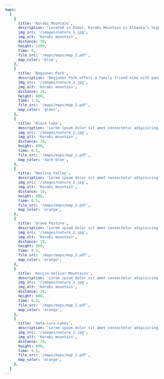 ```yaml
---
maps:
  [
    {
      title: 'Korabi Mountain',
      description: "Located in Diber, Korabi Mountain is Albania's highest standing at 2,764m tall.",
      img_src: '/images/nature_1.jpg',
      img_alt: 'Korabi mountain',
      distance: 30,
      height: 1200,
      time: 6,
      file_src: '/maps/maps/map_1.pdf',
      map_color: 'blue',
    },
    {
      title: 'Begjunec Park',
      description: 'Begjunec Park offers a family friend hike with panoramic views of Peshkopi and the Drin River Valley from the top of Mount Begjunec',
      img_src: '/images/nature_2.jpg',
      img_alt: 'Korabi mountain',
      distance: 10,
      height: 800,
      time: 1.5,
      file_src: '/maps/maps/map_1.pdf',
      map_color: 'green',
    },
    {
      title: 'Black Lake',
      description: 'Lorem ipsum dolor sit amet consectetur adipisicing elit. Harum laboriosam repellat illo?',
      img_src: '/images/nature_2.jpg',
      img_alt: 'Korabi mountain',
      distance: 10,
      height: 800,
      time: 0.5,
      file_src: '/maps/maps/map_1.pdf',
      map_color: 'dark-blue',
    },
    {
      title: 'Healing Valley',
      description: 'Lorem ipsum dolor sit amet consectetur adipisicing elit. Harum laboriosam repellat illo?',
      img_src: '/images/nature_2.jpg',
      img_alt: 'Korabi mountain',
      distance: 10,
      height: 800,
      time: 0.5,
      file_src: '/maps/maps/map_1.pdf',
      map_color: 'orange',
    },
    {
      title: 'Grama Pasture',
      description: 'Lorem ipsum dolor sit amet consectetur adipisicing elit. Harum laboriosam repellat illo?',
      img_src: '/images/nature_2.jpg',
      img_alt: 'Korabi mountain',
      distance: 10,
      height: 800,
      time: 0.5,
      file_src: '/maps/maps/map_1.pdf',
      map_color: 'orange',
    },
    {
      title: 'Kerçin-Velivar Mountains',
      description: 'Lorem ipsum dolor sit amet consectetur adipisicing elit. Harum laboriosam repellat illo?',
      img_src: '/images/nature_2.jpg',
      img_alt: 'Korabi mountain',
      distance: 10,
      height: 800,
      time: 0.5,
      file_src: '/maps/maps/map_1.pdf',
      map_color: 'orange',
    },
    {
      title: 'Seta-Lura Lakes',
      description: 'Lorem ipsum dolor sit amet consectetur adipisicing elit. Harum laboriosam repellat illo?',
      img_src: '/images/nature_2.jpg',
      img_alt: 'Korabi mountain',
      distance: 10,
      height: 800,
      time: 0.5,
      file_src: '/maps/maps/map_1.pdf',
      map_color: 'orange',
    },
  ]
---
```

